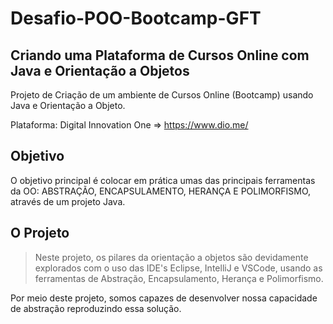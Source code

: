 # Desafio-POO-Bootcamp-GFT

## Criando uma Plataforma de Cursos Online com Java e Orientação a Objetos

Projeto de Criação de um ambiente de Cursos Online (Bootcamp) usando Java e Orientação a Objeto.

Plataforma: Digital Innovation One => https://www.dio.me/

## Objetivo

O objetivo principal é colocar em prática umas das principais ferramentas da OO: ABSTRAÇÃO, ENCAPSULAMENTO, HERANÇA E POLIMORFISMO, através de um projeto Java.

## O Projeto

> Neste projeto, os pilares da orientação a objetos são devidamente explorados com o uso das IDE's Eclipse, IntelliJ e VSCode, usando as ferramentas de Abstração, Encapsulamento, Herança e Polimorfismo.

Por meio deste projeto, somos capazes de desenvolver nossa capacidade de abstração reproduzindo essa solução. 